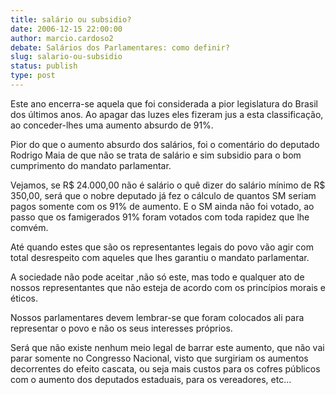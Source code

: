 ```yaml
---
title: salário ou subsidio?
date: 2006-12-15 22:00:00
author: marcio.cardoso2
debate: Salários dos Parlamentares: como definir?
slug: salario-ou-subsidio
status: publish 
type: post
---
```


Este ano encerra-se aquela que foi considerada a pior legislatura do Brasil dos últimos anos. Ao apagar das luzes eles fizeram jus a esta classificação, ao conceder-lhes uma aumento absurdo de 91%.  

Pior do que o aumento absurdo dos salários, foi o comentário do deputado Rodrigo Maia de que não se trata de salário e sim subsidio para o bom cumprimento do mandato parlamentar.  

Vejamos, se R$ 24.000,00 não é salário o quê dizer do salário mínimo de R$ 350,00, será que o nobre deputado já fez o cálculo de quantos SM seriam pagos somente com os 91% de aumento. E o SM ainda não foi votado, ao passo que os famigerados 91% foram votados com toda rapidez que lhe comvém.  

Até quando estes que são os representantes legais do povo vão agir com total desrespeito com aqueles que lhes garantiu o mandato parlamentar.  

A sociedade não pode aceitar ,não só este, mas todo e qualquer ato de nossos representantes que não esteja de acordo com os princípios morais e éticos.  

Nossos parlamentares devem lembrar-se que foram colocados ali para representar o povo e não os seus interesses próprios.  

Será que não existe nenhum meio legal de barrar este aumento, que não vai parar somente no Congresso Nacional, visto que surgiriam os aumentos decorrentes do efeito cascata, ou seja mais custos para os cofres públicos com o aumento dos deputados estaduais, para os vereadores, etc...  

